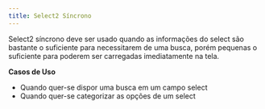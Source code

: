 ```yaml
---
title: Select2 Síncrono
---
```


Select2 síncrono deve ser usado quando as informações do select são bastante o suficiente para necessitarem de uma busca, porém pequenas o suficiente para poderem ser carregadas imediatamente na tela.

**Casos de Uso**
- Quando quer-se dispor uma busca em um campo select
- Quando quer-se categorizar as opções de um select